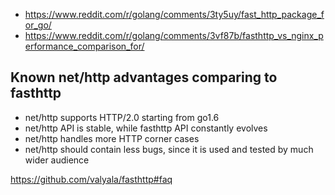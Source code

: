 - https://www.reddit.com/r/golang/comments/3ty5uy/fast_http_package_for_go/
- https://www.reddit.com/r/golang/comments/3vf87b/fasthttp_vs_nginx_performance_comparison_for/

## Known net/http advantages comparing to fasthttp

- net/http supports HTTP/2.0 starting from go1.6
- net/http API is stable, while fasthttp API constantly evolves
- net/http handles more HTTP corner cases
- net/http should contain less bugs, since it is used and tested by much wider audience

https://github.com/valyala/fasthttp#faq
